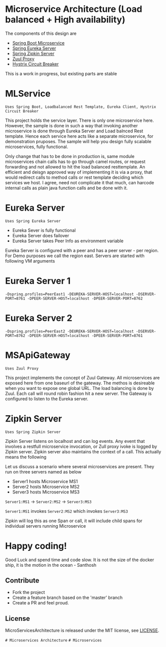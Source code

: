 Microservice Architecture (Load balanced + High availability)
=============================================================

The components of this design are

- [Spring Boot Microservice](#mlservice)
- [Spring Eureka Server](#eureka-server)
- [Spring Zipkin Server](#zipkin-server)
- [Zuul Proxy](#msapigateway)
- [Hystrix Circuit Breaker](#mlservice)


This is a work in progress, but existing parts are stable

# MLService

`Uses Spring Boot, Loadbalanced Rest Template, Eureka Client, Hystrix Circuit Breaker`

This project holds the service layer. There is only one microservice here. However, the sample is done in such a way that invoking another microservice is done through Eureka Server and Load balnced Rest template. Hence each service here acts like a separate microservice, for demonstration pruposes. The sample will help you design fully scalable microservices, fully functional. 

Only change that has to be done in production is, same module microservices chain calls has to go through camel routes, or request forwarding and not allowed to hit the load balanced resttemplate. An efficient and deisgn approved way of implementing it is via a proxy, that would redirect calls to method calls or rest template deciding which services we host. I agree, need not complicate it that much, can harcode internal calls as plain java function calls and be done with it.


# Eureka Server

`Uses Spring Eureka Server`

* Eureka Sever is fully functional
* Eureka Server does failover 
* Eureka Server takes Peer Info as environment variable

Eureka Server is configured with a peer and has a peer server - per region. For Demo purposes we call the region east. Servers are started with following VM arguments

Eureka Server 1
===============
`-Dspring.profiles=PeerEast1 -DEUREKA-SERVER-HOST=localhost -DSERVER-PORT=8761 -DPEER-SERVER-HOST=localhost -DPEER-SERVER-PORT=8762`

Eureka Server 2
===============
`-Dspring.profiles=PeerEast2 -DEUREKA-SERVER-HOST=localhost -DSERVER-PORT=8762 -DPEER-SERVER-HOST=localhost -DPEER-SERVER-PORT=8761`


# MSApiGateway

`Uses Zuul Proxy`

This project implements the concept of Zuul Gateway. All microservices are exposed here from one baseurl of the gateway. The methos is desireable when you want to expose one global URL. The load balancing is done by Zuul. Each call will round robin fashion hit a new server. The Gateway is configured to listen to the Eureka server.

# Zipkin Server

`Uses Spring Zipkin Server`

Zipkin Server listens on localhost and can log events. Any event that involves a restfull microservice invocation, or Zull proxy ivoke is logged by Zipkin server.  Zipkin server also maintains the context of a call. This actually means the following

Let us discuss a scenario where several microservices are present. They run on three servers named as below

* Server1 hosts Microservice MS1
* Server2 hosts Microservice MS2
* Server3 hosts Microservice MS3

`Server1:MS1` -> `Server2:MS2` -> `Server3:MS3`

`Server1:MS1` invokes `Server2:MS2` which invokes `Server3:MS3`

Zipkin will log this as one Span or call, it will include child spans for individual servers running Microservice

# Happy coding! 

Good Luck and spend time and code slow. It is not the size of the docker ship, it is the motion in the ocean - Santhosh 

## Contribute

* Fork the project
* Create a feature branch based on the 'master' branch
* Create a PR and feel proud.


## License

MicroServicesArchitecture is released under the MIT license, see [LICENSE](https://github.com/BonifyByForteil/react-native-piwik/blob/master/LICENSE).

`# Microservices Architecture`
`# Microservices`
